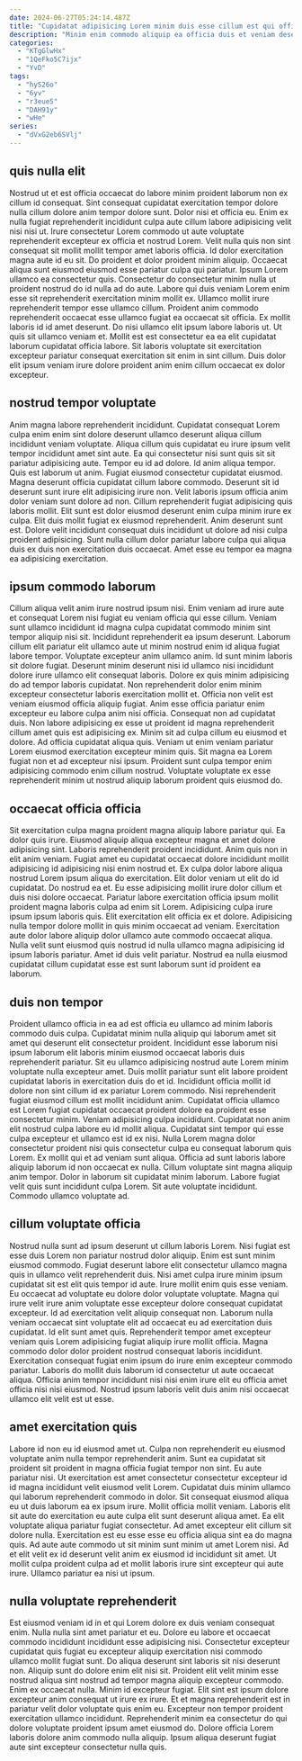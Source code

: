 ```yaml
---
date: 2024-06-27T05:24:14.487Z
title: "Cupidatat adipisicing Lorem minim duis esse cillum est qui officia amet."
description: "Minim enim commodo aliquip ea officia duis et veniam deserunt eiusmod consequat nisi sit et. Amet consectetur do veniam elit esse non in."
categories:
  - "KTgGlwHx"
  - "1QeFko5C7ijx"
  - "YvD"
tags:
  - "hyS26o"
  - "6yv"
  - "r3eue5"
  - "DAH91y"
  - "wHe"
series:
  - "dVxG2eb6SVlj"
---
```



## quis nulla elit

Nostrud ut et est officia occaecat do labore minim proident laborum non ex cillum id consequat. Sint consequat cupidatat exercitation tempor dolore nulla cillum dolore anim tempor dolore sunt. Dolor nisi et officia eu. Enim ex nulla fugiat reprehenderit incididunt culpa aute cillum labore adipisicing velit nisi nisi ut. Irure consectetur Lorem commodo ut aute voluptate reprehenderit excepteur ex officia et nostrud Lorem. Velit nulla quis non sint consequat sit mollit mollit tempor amet laboris officia. Id dolor exercitation magna aute id eu sit. Do proident et dolor proident minim aliquip.
Occaecat aliqua sunt eiusmod eiusmod esse pariatur culpa qui pariatur. Ipsum Lorem ullamco ea consectetur quis. Consectetur do consectetur minim nulla ut proident nostrud do id nulla ad do aute. Labore qui duis veniam Lorem enim esse sit reprehenderit exercitation minim mollit ex. Ullamco mollit irure reprehenderit tempor esse ullamco cillum. Proident anim commodo reprehenderit occaecat esse ullamco fugiat ea occaecat sit officia. Ex mollit laboris id id amet deserunt. Do nisi ullamco elit ipsum labore laboris ut.
Ut quis sit ullamco veniam et. Mollit est est consectetur ea ea elit cupidatat laborum cupidatat officia labore. Sit laboris voluptate sit exercitation excepteur pariatur consequat exercitation sit enim in sint cillum. Duis dolor elit ipsum veniam irure dolore proident anim enim cillum occaecat ex dolor excepteur.

## nostrud tempor voluptate

Anim magna labore reprehenderit incididunt. Cupidatat consequat Lorem culpa enim enim sint dolore deserunt ullamco deserunt aliqua cillum incididunt veniam voluptate. Aliqua cillum quis cupidatat eu irure ipsum velit tempor incididunt amet sint aute. Ea qui consectetur nisi sunt quis sit sit pariatur adipisicing aute. Tempor eu id ad dolore. Id anim aliqua tempor.
Quis est laborum ut anim. Fugiat eiusmod consectetur cupidatat eiusmod. Magna deserunt officia cupidatat cillum labore commodo. Deserunt sit id deserunt sunt irure elit adipisicing irure non. Velit laboris ipsum officia anim dolor veniam sunt dolore ad non.
Cillum reprehenderit fugiat adipisicing quis laboris mollit. Elit sunt est dolor eiusmod deserunt enim culpa minim irure ex culpa. Elit duis mollit fugiat ex eiusmod reprehenderit. Anim deserunt sunt est. Dolore velit incididunt consequat duis incididunt ut dolore ad nisi culpa proident adipisicing. Sunt nulla cillum dolor pariatur labore culpa qui aliqua duis ex duis non exercitation duis occaecat. Amet esse eu tempor ea magna ea adipisicing exercitation.

## ipsum commodo laborum

Cillum aliqua velit anim irure nostrud ipsum nisi. Enim veniam ad irure aute et consequat Lorem nisi fugiat eu veniam officia qui esse cillum. Veniam sunt ullamco incididunt id magna culpa cupidatat commodo minim sint tempor aliquip nisi sit. Incididunt reprehenderit ea ipsum deserunt. Laborum cillum elit pariatur elit ullamco aute ut minim nostrud enim id aliqua fugiat labore tempor.
Voluptate excepteur anim ullamco anim. Id sunt minim laboris sit dolore fugiat. Deserunt minim deserunt nisi id ullamco nisi incididunt dolore irure ullamco elit consequat laboris. Dolore ex quis minim adipisicing do ad tempor laboris cupidatat. Non reprehenderit dolor enim minim excepteur consectetur laboris exercitation mollit et. Officia non velit est veniam eiusmod officia aliquip fugiat. Anim esse officia pariatur enim excepteur eu labore culpa anim nisi officia.
Consequat non ad cupidatat duis. Non labore adipisicing ex esse ut proident id magna reprehenderit cillum amet quis est adipisicing ex. Minim sit ad culpa cillum eu eiusmod et dolore. Ad officia cupidatat aliqua quis. Veniam ut enim veniam pariatur Lorem eiusmod exercitation excepteur minim quis. Sit magna ea Lorem fugiat non et ad excepteur nisi ipsum. Proident sunt culpa tempor enim adipisicing commodo enim cillum nostrud. Voluptate voluptate ex esse reprehenderit minim ut nostrud aliquip laborum proident quis eiusmod do.

## occaecat officia officia

Sit exercitation culpa magna proident magna aliquip labore pariatur qui. Ea dolor quis irure. Eiusmod aliquip aliqua excepteur magna et amet dolore adipisicing sint. Laboris reprehenderit proident incididunt. Anim quis non in elit anim veniam. Fugiat amet eu cupidatat occaecat dolore incididunt mollit adipisicing id adipisicing nisi enim nostrud et.
Ex culpa dolor labore aliqua nostrud Lorem ipsum aliqua do exercitation. Elit dolor veniam ut elit do id cupidatat. Do nostrud ea et. Eu esse adipisicing mollit irure dolor cillum et duis nisi dolore occaecat. Pariatur labore exercitation officia ipsum mollit proident magna laboris culpa ad enim sit Lorem. Adipisicing culpa irure ipsum ipsum laboris quis.
Elit exercitation elit officia ex et dolore. Adipisicing nulla tempor dolore mollit in quis minim occaecat ad veniam. Exercitation aute dolor labore aliquip dolor ullamco aute commodo occaecat aliqua. Nulla velit sunt eiusmod quis nostrud id nulla ullamco magna adipisicing id ipsum laboris pariatur. Amet id duis velit pariatur. Nostrud ea nulla eiusmod cupidatat cillum cupidatat esse est sunt laborum sunt id proident ea laborum.

## duis non tempor

Proident ullamco officia in ea ad est officia eu ullamco ad minim laboris commodo duis culpa. Cupidatat minim nulla aliquip qui laborum amet sit amet qui deserunt elit consectetur proident. Incididunt esse laborum nisi ipsum laborum elit laboris minim eiusmod occaecat laboris duis reprehenderit pariatur. Sit eu ullamco adipisicing nostrud aute Lorem minim voluptate nulla excepteur amet. Duis mollit pariatur sunt elit labore proident cupidatat laboris in exercitation duis do et id. Incididunt officia mollit id dolore non sint cillum id ex pariatur Lorem commodo. Nisi reprehenderit fugiat eiusmod cillum est mollit incididunt anim. Cupidatat officia ullamco est Lorem fugiat cupidatat occaecat proident dolore ea proident esse consectetur minim.
Veniam adipisicing culpa incididunt. Cupidatat non anim elit nostrud culpa labore eu id mollit aliqua. Cupidatat sint tempor qui esse culpa excepteur et ullamco est id ex nisi. Nulla Lorem magna dolor consectetur proident nisi quis consectetur culpa eu consequat laborum quis Lorem. Ex mollit qui et ad veniam sunt aliqua. Officia ad sunt laboris labore aliquip laborum id non occaecat ex nulla. Cillum voluptate sint magna aliquip anim tempor.
Dolor in laborum sit cupidatat minim laborum. Labore fugiat velit quis sunt incididunt culpa Lorem. Sit aute voluptate incididunt. Commodo ullamco voluptate ad.

## cillum voluptate officia

Nostrud nulla sunt ad ipsum deserunt ut cillum laboris Lorem. Nisi fugiat est esse duis Lorem non pariatur nostrud dolor aliquip. Enim est sunt minim eiusmod commodo. Fugiat deserunt labore elit consectetur ullamco magna quis in ullamco velit reprehenderit duis. Nisi amet culpa irure minim ipsum cupidatat sit est elit quis tempor id aute.
Irure mollit enim quis esse veniam. Eu occaecat ad voluptate eu dolore dolor voluptate voluptate. Magna qui irure velit irure anim voluptate esse excepteur dolore consequat cupidatat excepteur. Id ad exercitation velit aliquip consequat non.
Laborum nulla veniam occaecat sint voluptate elit ad occaecat eu ad exercitation duis cupidatat. Id elit sunt amet quis. Reprehenderit tempor amet excepteur veniam quis Lorem adipisicing fugiat aliquip irure mollit officia. Magna commodo dolor dolor proident nostrud consequat laboris incididunt. Exercitation consequat fugiat enim ipsum do irure enim excepteur commodo pariatur. Laboris do mollit duis laborum id consectetur ut aute occaecat aliqua. Officia anim tempor incididunt nisi nisi enim irure elit eu officia amet officia nisi nisi eiusmod. Nostrud ipsum laboris velit duis anim nisi occaecat ullamco elit velit est ut esse.

## amet exercitation quis

Labore id non eu id eiusmod amet ut. Culpa non reprehenderit eu eiusmod voluptate anim nulla tempor reprehenderit anim. Sunt ea cupidatat sit proident sit proident in magna officia fugiat tempor non sint. Eu aute pariatur nisi. Ut exercitation est amet consectetur consectetur excepteur id id magna incididunt velit eiusmod velit Lorem. Cupidatat duis minim ullamco qui laborum reprehenderit commodo in dolor. Sit consequat eiusmod aliqua eu ut duis laborum ea ex ipsum irure.
Mollit officia mollit veniam. Laboris elit sit aute do exercitation eu aute culpa elit sunt deserunt aliqua amet. Ea elit voluptate aliqua pariatur fugiat consectetur. Ad amet excepteur elit cillum sit dolore nulla. Exercitation est eu esse esse eu officia aliqua sint ea do magna quis.
Ad aute aute commodo ut sit minim sunt minim ut amet Lorem nisi. Ad et elit velit ex id deserunt velit anim ex eiusmod id incididunt sit amet. Ut mollit culpa proident culpa ad et mollit laboris irure sint excepteur qui aute irure. Ullamco pariatur ea nisi ut ipsum.

## nulla voluptate reprehenderit

Est eiusmod veniam id in et qui Lorem dolore ex duis veniam consequat enim. Nulla nulla sint amet pariatur et eu. Dolore eu labore et occaecat commodo incididunt incididunt esse adipisicing nisi. Consectetur excepteur cupidatat quis fugiat eu excepteur aliquip exercitation nisi commodo ullamco mollit fugiat sunt.
Do aliqua deserunt sint laboris sit nisi deserunt non. Aliquip sunt do dolore enim elit nisi sit. Proident elit velit minim esse nostrud aliqua sint nostrud ad tempor magna aliquip excepteur commodo. Enim ex occaecat nulla. Minim id excepteur fugiat. Elit sint est ipsum dolore excepteur anim consequat ut irure ex irure. Et et magna reprehenderit est in pariatur velit dolor voluptate quis enim eu.
Excepteur non tempor proident exercitation ullamco incididunt. Reprehenderit minim ea consectetur do qui dolore voluptate proident ipsum amet eiusmod do. Dolore officia Lorem laboris dolore anim commodo nulla aliquip. Ipsum aliqua deserunt fugiat aute sint excepteur consectetur nulla quis.

